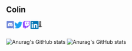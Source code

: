 ## Colin
<a href="https://discordapp.com/users/154737693375463425">
  <img align="left" alt="AboveColin | Discord" width="22px" src="https://raw.githubusercontent.com/swiftyspiffy/swiftyspiffy/main/assets/discord.svg" />
</a>
<a href="https://twitter.com/AboveColin">
  <img align="left" alt="AboveColin | Twitter" width="22px" src="https://raw.githubusercontent.com/swiftyspiffy/swiftyspiffy/main/assets/twitter.svg" />
</a>
<a href="https://twitch.com/AboveColin">
  <img align="left" alt="AboveColin | Twitch" width="22px" src="https://raw.githubusercontent.com/swiftyspiffy/swiftyspiffy/main/assets/twitch.svg" />
</a>
<a href="https://www.linkedin.com/in/colin-de-vries-5b692717b/">
  <img align="left" alt="Colin | LinkedIn" width="22px" src="https://raw.githubusercontent.com/swiftyspiffy/swiftyspiffy/main/assets/linkedin.svg" />
</a>
<a href="mailto:colindv2000@gmail.com">
  📧 
</a>

<br />
<br />


![Anurag's GitHub stats](https://github-readme-stats.vercel.app/api?username=AboveColin&count_private=true&show_icons=true&theme=synthwave)
![Anurag's GitHub stats](https://github-readme-stats.vercel.app/api/top-langs/?username=AboveColin)
